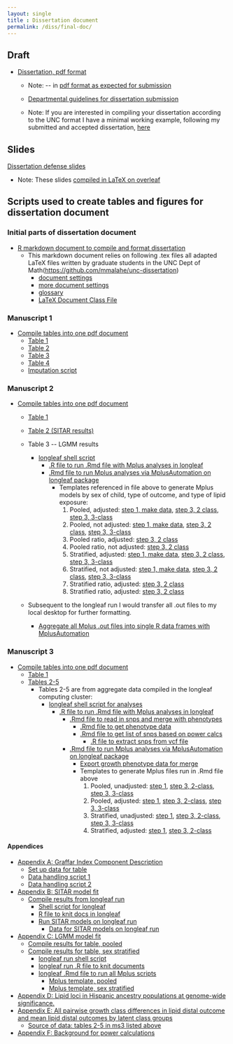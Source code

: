 ```yaml
---
layout: single
title : Dissertation document
permalink: /diss/final-doc/
---
```


## Draft 

* [Dissertation, pdf format](../../unc-dissertation-markdown-p2/dissertation.pdf)

    * Note: -- in [pdf format as expected for submission](https://gradschool.unc.edu/academics/thesis-diss/guide/submission.html)
    
    * [Departmental guidelines for dissertation submission](https://sph.unc.edu/files/2017/09/Acad_Policies_Fall_2017.pdf)
    
    * Note: If you are interested in compiling your dissertation according to the UNC format I have a minimal working example, following my submitted and accepted dissertation, [here](../../unc-dissertation-markdown-template)
    
## Slides

[Dissertation defense slides](../../unc-dissertation-markdown-p2/defense-slides-avh.pdf)

  * Note: These slides [compiled in LaTeX on overleaf](https://www.overleaf.com/15861270tdtfhzyywpyy)

## Scripts used to create tables and figures for dissertation document

### Initial parts of dissertation document

* [R markdown document to compile and format dissertation](../../unc-dissertation-markdown-public/dissertation.Rmd)
   * This markdown document relies on following .tex files all adapted LaTeX files written by graduate students in the UNC Dept of Math(https://github.com/mmalahe/unc-dissertation)
      * [document settings](../../unc-dissertation-markdown-public/includes/tex/doc_prefix_unc.tex)
      * [more document settings](../../unc-dissertation-markdown-public/includes/tex/glossaryfile.tex)
      * [glossary](../../unc-dissertation-markdown-public/includes/tex/header-unc.tex)
      * [LaTeX Document Class File](../../unc-dissertation-markdown-public/uncdissertation.cls)

### Manuscript 1
    
* [Compile tables into one pdf document](../../unc-dissertation-markdown-public/includes/scripts/paper1/sitar-rev5/tables-ms.Rmd)  
   * [Table 1](../../unc-dissertation-markdown-public/includes/scripts/paper1/sitar-rev5/table1-rev-ms.Rmd)  
   * [Table 2](../../unc-dissertation-markdown-public/includes/scripts/paper1/sitar-rev5/table2-mice.Rmd)
   * [Table 3](../../unc-dissertation-markdown-public/includes/scripts/paper1/sitar-rev5/table2-mice-ht.Rmd)   
   * [Table 4](../../unc-dissertation-markdown-public/includes/scripts/paper1/sitar-rev5/table2-mice-wfl.Rmd)  
   * [Imputation script](../../unc-dissertation-markdown-public/includes/scripts/paper1/sitar-rev5/table3-data-handle-weight-impute-rev.Rmd)
   



### Manuscript 2

* [Compile tables into one pdf document](../../unc-dissertation-markdown-public/includes/scripts/paper2/bch-read-all-bf-pdfversion.Rmd)  
   * [Table 1](../../unc-dissertation-markdown-public/includes/scripts/paper2/table1.Rmd)  
   * [Table 2 (SITAR results)](../../unc-dissertation-markdown-public/includes/scripts/paper2/initial-m2-impute2.Rmd)  
   * Table 3 -- LGMM results  
       * [longleaf shell script](../../unc-dissertation-markdown-public/includes/scripts/paper2/longleaf/compile-mplus/run-files-data.sh.txt)  
         * [.R file to run .Rmd file with Mplus analyses in longleaf](../../unc-dissertation-markdown-public/includes/scripts/paper2/longleaf/compile-mplus/run-mplus-prep.R)  
         * [.Rmd file to run Mplus analyses via MplusAutomation on longleaf package](../../unc-dissertation-markdown-public/includes/scripts/paper2/longleaf/compile-mplus/m2-data-scripts-bf.Rmd)  
             * Templates referenced in file above to generate Mplus models by sex of child, type of outcome, and type of lipid exposure: 
                 1. Pooled, adjusted: [step 1, make data](../../unc-dissertation-markdown-public/includes/scripts/paper2/longleaf/compile-mplus/mplus-templates-bf/template_mplus2-step1-pooled-univ.txt), [step 3, 2 class](../../unc-dissertation-markdown-public/includes/scripts/paper2/longleaf/compile-mplus/mplus-templates-bf/template_mplus2-step3-2-class-pooled-univ.txt), [step 3, 3-class](../../unc-dissertation-markdown-public/includes/scripts/paper2/longleaf/compile-mplus/mplus-templates-bf/template_mplus2-step3-3-class-pooled-univ.txt)  
                 2. Pooled, not adjusted: [step 1, make data](../../unc-dissertation-markdown-public/includes/scripts/paper2/longleaf/compile-mplus/mplus-templates-bf/template_mplus2-step1-pooled-noad.txt), [step 3, 2 class](../../unc-dissertation-markdown-public/includes/scripts/paper2/longleaf/compile-mplus/mplus-templates-bf/template_mplus2-step3-2-class-pooled-noadj.txt), [step 3, 3-class](../../unc-dissertation-markdown-public/includes/scripts/paper2/longleaf/compile-mplus/mplus-templates-bf/template_mplus2-step3-3-class-pooled-noadj.txt)  
                 3. Pooled ratio, adjusted: [step 3, 2 class](../../unc-dissertation-markdown-public/includes/scripts/paper2/longleaf/compile-mplus/mplus-templates-bf/template_mplus2-step3-2-class-pooled-ratio.txt)
                 4. Pooled ratio, not adjusted: [step 3, 2 class](../../unc-dissertation-markdown-public/includes/scripts/paper2/longleaf/compile-mplus/mplus-templates-bf/template_mplus2-step3-2-class-pooled-ratio-noadjust.txt)
                 5. Stratified, adjusted:  [step 1, make data](../../unc-dissertation-markdown-public/includes/scripts/paper2/longleaf/compile-mplus/mplus-templates-bf/template_mplus2-step1-strat-univ.txt), [step 3, 2 class](../../unc-dissertation-markdown-public/includes/scripts/paper2/longleaf/compile-mplus/mplus-templates-bf/template_mplus2-step3-2-class-strat-univ.txt), [step 3, 3-class](../../unc-dissertation-markdown-public/includes/scripts/paper2/longleaf/compile-mplus/mplus-templates-bf/template_mplus2-step3-3-class-strat-univ.txt)  
                 6. Stratified, not adjusted:  [step 1, make data](../../unc-dissertation-markdown-public/includes/scripts/paper2/longleaf/compile-mplus/mplus-templates-bf/template_mplus2-step1-strat-univ-noadj.txt), [step 3, 2 class](../../unc-dissertation-markdown-public/includes/scripts/paper2/longleaf/compile-mplus/mplus-templates-bf/template_mplus2-step3-2-class-strat-univ-noadj.txt), [step 3, 3-class](../../unc-dissertation-markdown-public/includes/scripts/paper2/longleaf/compile-mplus/mplus-templates-bf/template_mplus2-step3-3-class-strat-univ-noadj.txt)                   
                 7. Stratified ratio, adjusted:  [step 3, 2 class](../../unc-dissertation-markdown-public/includes/scripts/paper2/longleaf/compile-mplus/mplus-templates-bf/template_mplus2-step3-2-class-strat-ratio.txt)
                 8. Stratified ratio, adjusted:  [step 3, 2 class](../../unc-dissertation-markdown-public/includes/scripts/paper2/longleaf/compile-mplus/mplus-templates-bf/template_mplus2-step3-2-class-strat-ratio-noadjust.txt)  
                 
    * Subsequent to the longleaf run I would transfer all .out files to my local desktop for further formatting.  
        * [Aggregate all Mplus .out files into single R data frames with MplusAutomation](../../unc-dissertation-markdown-public/includes/scripts/paper2/bch-read-all-bf-pdfversion.Rmd)  
   
   
### Manuscript 3

* [Compile tables into one pdf document](../../unc-dissertation-markdown-public/includes/scripts/paper3/ms3-read-all-pdfversion.Rmd)  
    * [Table 1](../../unc-dissertation-markdown-public/includes/scripts/paper3/table1.Rmd)  
    * [Tables 2-5](../../unc-dissertation-markdown-public/includes/scripts/paper3/ms3-read-all-pdfversion.Rmd)  
        * Tables 2-5 are from aggregate data compiled in the longleaf computing cluster:
            * [longleaf shell script for analyses](../../unc-dissertation-markdown-public/includes/scripts/paper3/longleaf/compile-mplus/run-files-data.sh.txt) 
                * [.R file to run .Rmd file with Mplus analyses in longleaf](../../unc-dissertation-markdown-public/includes/scripts/paper3/longleaf/compile-mplus/run-mplus-prep.R)  
                   * [.Rmd file to read in snps and merge with phenotypes](../../unc-dissertation-markdown-public/includes/scripts/paper3/longleaf/compile-mplus/get-snp-data.Rmd)  
                      * [.Rmd file to get phenotype data](../../unc-dissertation-markdown-public/includes/scripts/paper3/longleaf/compile-mplus/get-phen-data.Rmd)  
                      * [.Rmd file to get list of snps based on power calcs](../../unc-dissertation-markdown-public/includes/scripts/power/aim3/power-calcs-ind-assoc.Rmd)  
                          * [.R file to extract snps from vcf file](../../unc-dissertation-markdown-public/includes/scripts/paper3/longleaf/create-list-snps-for-vcf.R)  
                   * [.Rmd file to run Mplus analyses via MplusAutomation on longleaf package](../../unc-dissertation-markdown-public/includes/scripts/paper3/longleaf/compile-mplus/m3-data-scripts.Rmd)  
                      * [Export growth phenotype data for merge](../../unc-dissertation-markdown-public/includes/scripts/paper1/lgmm/export-mplus.Rmd)
                      * Templates to generate Mplus files run in .Rmd file above
                           1. Pooled, unadjusted: [step 1](../../unc-dissertation-markdown-public/includes/scripts/paper3/longleaf/compile-mplus/mplus-tempates/pooled/template-m3-mplus-univ-distal-step1-pooled.txt), [step 3, 2-class](../../unc-dissertation-markdown-public/includes/scripts/paper3/longleaf/compile-mplus/mplus-tempates/pooled/template-m3-mplus-univ-distal-step3-2class-pooled.txt), [step 3, 3-class](../../unc-dissertation-markdown-public/includes/scripts/paper3/longleaf/compile-mplus/mplus-tempates/pooled/template-m3-mplus-univ-distal-step3-3class-pooled.txt)
                           2. Pooled, adjusted: [step 1](../../unc-dissertation-markdown-public/includes/scripts/paper3/longleaf/compile-mplus/mplus-tempates/pooled-adj/template-m3-mplus-univ-distal-step1-pooled-adj.txt), [step 3, 2-class](../../unc-dissertation-markdown-public/includes/scripts/paper3/longleaf/compile-mplus/mplus-tempates/pooled-adj/template-m3-mplus-univ-distal-step3-2class-pooled-adj.txt), [step 3, 3-class](../../unc-dissertation-markdown-public/includes/scripts/paper3/longleaf/compile-mplus/mplus-tempates/pooled-adj/template-m3-mplus-univ-distal-step3-3class-pooled-adj.txt)
                           3. Stratified, unadjusted: [step 1](../../unc-dissertation-markdown-public/includes/scripts/paper3/longleaf/compile-mplus/mplus-tempates/strat/template-m3-mplus-univ-alt-distal-step1.txt), [step 3, 2-class](../../unc-dissertation-markdown-public/includes/scripts/paper3/longleaf/compile-mplus/mplus-tempates/strat/template-m3-mplus-univ-alt-distal-step3-2class.txt), [step 3, 3-class](../../unc-dissertation-markdown-public/includes/scripts/paper3/longleaf/compile-mplus/mplus-tempates/strat/template-m3-mplus-univ-alt-distal-step3-3class.txt)
                           4. Stratified, adjusted: [step 1](../../unc-dissertation-markdown-public/includes/scripts/paper3/longleaf/compile-mplus/mplus-tempates/strat-adj/template-m3-mplus-univ-alt-distal-step1-adj.txt), [step 3, 2-class](../../unc-dissertation-markdown-public/includes/scripts/paper3/longleaf/compile-mplus/mplus-tempates/strat-adj/template-m3-mplus-univ-alt-distal-step3-2class-adj.txt)           


#### Appendices

  * [Appendix A: Graffar Index Component Description](../../unc-dissertation-markdown-public/sections/appendix-graffar-desc.Rmd)
      * [Set up data for table](../../unc-dissertation-markdown-public/includes/scripts/paper1/sitar-rev5/tables-ms.Rmd)  
      * [Data handling script 1](../../unc-dissertation-markdown-public/includes/scripts/paper1/Descriptive2.Rmd)  
      * [Data handling script 2](../../unc-dissertation-markdown-public/includes/scripts/paper1/descriptive_statistics.Rmd)  
  * [Appendix B: SITAR model fit](../../unc-dissertation-markdown-public/sections/appendix-model-fit-sitar.Rmd)
     * [Compile results from longleaf run](../../unc-dissertation-markdown-public/includes/scripts/paper1/sitar-rev5/fit-summary.Rmd)  
        * [Shell script for longleaf](../../unc-dissertation-markdown-public/includes/scripts/paper1/longleaf/model-fit/run-fit-files.sh.txt)  
        * [R file to knit docs in longleaf](../../unc-dissertation-markdown-public/includes/scripts/paper1/longleaf/model-fit/run-fit-files.R)       
        * [Run SITAR models on longleaf run](../../unc-dissertation-markdown-public/includes/scripts/paper1/longleaf/model-fit/table3-w-fcns.Rmd)  
          * [Data for SITAR models on longleaf run](../../unc-dissertation-markdown-public/includes/scripts/paper1/longleaf/model-fit/table3-data-handle-weight.Rmd)  
  * [Appendix C: LGMM model fit](../../unc-dissertation-markdown-public/sections/appendix-model-fit-lgmm.Rmd)
     * [Compile results for table, pooled](../../unc-dissertation-markdown-public/includes/scripts/paper1/longleaf/compile-mplus/summarize-mplus-results-sex-pooled.Rmd)
     * [Compile results for table, sex stratified](../../unc-dissertation-markdown-public/includes/scripts/paper1/longleaf/compile-mplus/summarize-mplus-results-sex-strat.Rmd)
        * [longleaf run shell script](../../unc-dissertation-markdown-public/includes/scripts/paper1/longleaf/compile-mplus/run-files-data.sh.txt)
        * [longleaf run .R file to knit documents](../../unc-dissertation-markdown-public/includes/scripts/paper1/longleaf/compile-mplus/run-mplus-prep.R)
        * [longleaf .Rmd file to run all Mplus scripts](../../unc-dissertation-markdown-public/includes/scripts/paper1/longleaf/compile-mplus/m1-data-scripts.Rmd)
           * [Mplus template, pooled](../../unc-dissertation-markdown-public/includes/scripts/paper1/longleaf/compile-mplus/mplus-templates/template_mplus1-pooled-fit.txt)
           * [Mplus template, sex  stratified](../../unc-dissertation-markdown-public/includes/scripts/paper1/longleaf/compile-mplus/mplus-templates/template_mplus1-strat-sex.txt)
  * [Appendix D: Lipid loci in Hispanic ancestry populations at genome-wide significance.](../../unc-dissertation-markdown-public/sections/appendix-a-rev.Rmd)
  * [Appendix E: All pairwise growth class differences in lipid distal outcome and mean lipid distal outcomes by latent class groups](../../unc-dissertation-markdown-public/sections/appendix-b-new.Rmd)
     * [Source of data: tables 2-5 in ms3 listed above](../../unc-dissertation-markdown-public/includes/scripts/paper3/ms3-read-all-pdfversion.Rmd)
  * [Appendix F: Background for power calculations](../../unc-dissertation-markdown-public/sections/appendix-d.Rmd)
    

